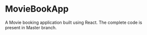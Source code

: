 # MovieBookApp
A Movie booking application built using React. The complete code is present in Master branch.
